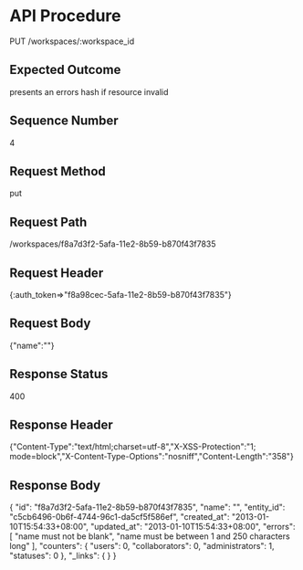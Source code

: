 # API Procedure
PUT /workspaces/:workspace_id
## Expected Outcome
presents an errors hash if resource invalid
## Sequence Number
4
## Request Method
put
## Request Path
/workspaces/f8a7d3f2-5afa-11e2-8b59-b870f43f7835
## Request Header
{:auth_token=>"f8a98cec-5afa-11e2-8b59-b870f43f7835"}
## Request Body
{"name":""}

## Response Status
400
## Response Header
{"Content-Type":"text/html;charset=utf-8","X-XSS-Protection":"1; mode=block","X-Content-Type-Options":"nosniff","Content-Length":"358"}

## Response Body
{
  "id": "f8a7d3f2-5afa-11e2-8b59-b870f43f7835",
  "name": "",
  "entity_id": "c5cb6496-0b6f-4744-96c1-da5cf5f586ef",
  "created_at": "2013-01-10T15:54:33+08:00",
  "updated_at": "2013-01-10T15:54:33+08:00",
  "errors": [
    "name must not be blank",
    "name must be between 1 and 250 characters long"
  ],
  "counters": {
    "users": 0,
    "collaborators": 0,
    "administrators": 1,
    "statuses": 0
  },
  "_links": {
  }
}
